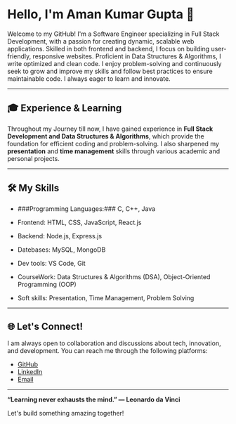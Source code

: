 # Hello, I'm Aman Kumar Gupta 👋

Welcome to my GitHub! I'm a Software Engineer specializing in Full Stack Development, with a passion for creating dynamic, scalable web applications. Skilled in both frontend and backend, I focus on building user-friendly, responsive websites. Proficient in Data Structures & Algorithms, I write optimized and clean code. I enjoy problem-solving and continuously seek to grow and improve my skills and follow best practices to ensure maintainable code. I always eager to learn and innovate.

---

## 🎓 Experience & Learning

Throughout my Journey till now, I have gained experience in **Full Stack Development and Data Structures & Algorithms**, which provide the foundation for efficient coding and problem-solving. I also sharpened my **presentation** and **time management** skills through various academic and personal projects.

---

## 🛠️ My Skills

- ###Programming Languages:### C, C++, Java

- Frontend: HTML, CSS, JavaScript, React.js

- Backend: Node.js, Express.js

- Datebases: MySQL, MongoDB

- Dev tools: VS Code, Git

- CourseWork: Data Structures & Algorithms (DSA), Object-Oriented Programming (OOP)

- Soft skills: Presentation, Time Management, Problem Solving

---

## 🌐 Let's Connect!

I am always open to collaboration and discussions about tech, innovation, and development. You can reach me through the following platforms:

- [GitHub](https://github.com/amankkgupta)
- [LinkedIn](https://www.linkedin.com/in/amankkgupta)
- [Email](mailto:amangupta65734@gmail.com)

---

**“Learning never exhausts the mind.” — Leonardo da Vinci**

Let's build something amazing together!
